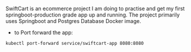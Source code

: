 SwiftCart is an ecommerce project I am doing to practise and get my first springboot-production grade app up and running.
The project primarily uses Springboot and Postgres Database Docker image.

- to Port forward the app:
```
kubectl port-forward service/swiftcart-app 8080:8080

```
